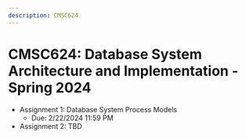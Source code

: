 ```yaml
---
description: CMSC624
---
```


# CMSC624: Database System Architecture and Implementation -  Spring 2024

- Assignment 1: Database System Process Models
    - Due: 2/22/2024 11:59 PM 
- Assignment 2: TBD
